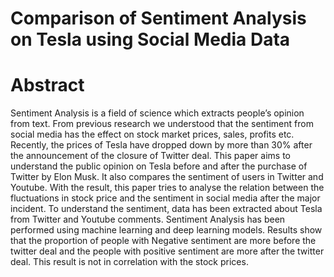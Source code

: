 # Comparison of Sentiment Analysis on Tesla using Social Media Data

# Abstract
Sentiment Analysis is a field of science which extracts people’s opinion from text. From previous research we understood that the sentiment from social media has the effect on stock market prices, sales, profits etc. Recently, the prices of Tesla have dropped down by more than 30% after the announcement of the closure of Twitter deal. This paper aims to understand the public opinion on Tesla before and after the purchase of Twitter by Elon Musk. It also compares the sentiment of users in Twitter and Youtube. With the result, this paper tries to analyse the relation between the fluctuations in stock price and the sentiment in social media after the major incident. To understand the sentiment, data has been extracted about Tesla from Twitter and Youtube comments. Sentiment Analysis has been performed using machine learning and deep learning models. Results show that the proportion of people with Negative sentiment are more before the twitter deal and the people with positive sentiment are more after the twitter deal. This result is not in correlation with the stock prices. 
